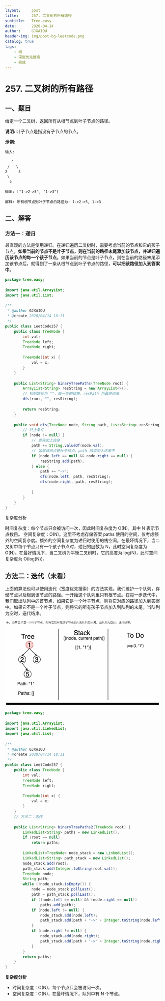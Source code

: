 ```yaml
---
layout:     post
title:      257. 二叉树的所有路径
subtitle:   Tree.easy
date:       2020-04-14
author:     GJXAIOU
header-img: img/post-bg-leetcode.png
catalog: true
tags:
    - 树
	- 深度优先搜索
	- 完成
---
```




# 257. 二叉树的所有路径

## 一、题目

给定一个二叉树，返回所有从根节点到叶子节点的路径。

**说明:** 叶子节点是指没有子节点的节点。

**示例:**

```
输入:

   1
 /   \
2     3
 \
  5

输出: ["1->2->5", "1->3"]

解释: 所有根节点到叶子节点的路径为: 1->2->5, 1->3
```



## 二、解答

### 方法一：递归

最直观的方法是使用递归。在递归遍历二叉树时，需要考虑当前的节点和它的孩子节点。**如果当前的节点不是叶子节点，则在当前的路径末尾添加该节点，并递归遍历该节点的每一个孩子节点**。如果当前的节点是叶子节点，则在当前的路径末尾添加该节点后，就得到了一条从根节点到叶子节点的路径，**可以把该路径加入到答案中**。

```java
package tree.easy;

import java.util.ArrayList;
import java.util.List;

/**
 * @author GJXAIOU
 * @create 2020/04/14 18:11
 */
public class LeetCode257 {
    public class TreeNode {
        int val;
        TreeNode left;
        TreeNode right;

        TreeNode(int x) {
            val = x;
        }
    }

    public List<String> binaryTreePaths(TreeNode root) {
        ArrayList<String> resString = new ArrayList<>();
        // 初始路径为 ""，每一步的结果，resPath 为最终结果
        dfs(root, "", resString);

        return resString;
    }

    public void dfs(TreeNode node, String path, List<String> resString) {
        // 终止条件
        if (node != null) {
            // 首先加上自身
            path += String.valueOf(node.val);
            // 如果该结点是叶子结点，path 结束加入结果中
            if (node.left == null && node.right == null) {
                resString.add(path);
            } else {
                path += "->";
                dfs(node.left, path, resString);
                dfs(node.right, path, resString);

            }
        }
    }
}
```



复杂度分析

时间复杂度：每个节点只会被访问一次，因此时间复杂度为 O(N)，其中 N 表示节点数目。
空间复杂度：O(N)。这里不考虑存储答案 paths 使用的空间，仅考虑额外的空间复杂度。额外的空间复杂度为递归时使用的栈空间，在最坏情况下，当二叉树中每个节点只有一个孩子节点时，递归的层数为 N，此时空间复杂度为 O(N)。在最好情况下，当二叉树为平衡二叉树时，它的高度为 log(N)，此时空间复杂度为 O(log(N))。

## 方法二：迭代（未看）


上面的算法也可以使用迭代（宽度优先搜索）的方法实现。我们维护一个队列，存储节点以及根到该节点的路径。一开始这个队列里只有根节点。在每一步迭代中，我们取出队列中的首节点，如果它是一个叶子节点，则将它对应的路径加入到答案中。如果它不是一个叶子节点，则将它的所有孩子节点加入到队列的末尾。当队列为空时，迭代结束。

![LeetCode257](257.%E4%BA%8C%E5%8F%89%E6%A0%91%E7%9A%84%E6%89%80%E6%9C%89%E8%B7%AF%E5%BE%84.resource/LeetCode257.gif)



```java
package tree.easy;

import java.util.ArrayList;
import java.util.LinkedList;
import java.util.List;

/**
 * @author GJXAIOU
 * @create 2020/04/14 18:11
 */
public class LeetCode257 {
    public class TreeNode {
        int val;
        TreeNode left;
        TreeNode right;

        TreeNode(int x) {
            val = x;
        }
    }
    // 方法二：迭代

    public List<String> binaryTreePaths2(TreeNode root) {
        LinkedList<String> paths = new LinkedList();
        if (root == null)
            return paths;

        LinkedList<TreeNode> node_stack = new LinkedList();
        LinkedList<String> path_stack = new LinkedList();
        node_stack.add(root);
        path_stack.add(Integer.toString(root.val));
        TreeNode node;
        String path;
        while (!node_stack.isEmpty()) {
            node = node_stack.pollLast();
            path = path_stack.pollLast();
            if ((node.left == null) && (node.right == null))
                paths.add(path);
            if (node.left != null) {
                node_stack.add(node.left);
                path_stack.add(path + "->" + Integer.toString(node.left.val));
            }
            if (node.right != null) {
                node_stack.add(node.right);
                path_stack.add(path + "->" + Integer.toString(node.right.val));
            }
        }
        return paths;
    }
}
```

**复杂度分析**

- 时间复杂度：O(N)，每个节点只会被访问一次。
- 空间复杂度：O(N)，在最坏情况下，队列中有 N 个节点。




